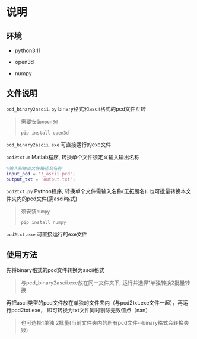 # 说明

## 环境

- python3.11

- open3d

- numpy

## 文件说明

`pcd_binary2ascii.py` binary格式和ascii格式的pcd文件互转

> 需要安装`open3d`
> 
> `pip install open3d`

`pcd_binary2ascii.exe` 可直接运行的exe文件

`pcd2txt.m` Matlab程序, 转换单个文件须定义输入输出名称

```matlab
%输入和输出文件路径及名称
input_pcd = '7_ascii.pcd';
output_txt = 'output.txt';
```

`pcd2txt.py` Python程序, 转换单个文件需输入名称(无拓展名). 也可批量转换本文件夹内的pcd文件(需ascii格式)

> 须安装`numpy`
> 
> `pip install numpy`

`pcd2txt.exe` 可直接运行的exe文件


## 使用方法

先将binary格式的pcd文件转换为ascii格式

> 与pcd_binary2ascii.exe放在同一文件夹下, 运行并选择1单独转换2批量转换

再把ascii类型的pcd文件放在单独的文件夹内（与pcd2txt.exe文件一起），再运行pcd2txt.exe， 即可转换为txt文件同时剔除无效值点（nan）

> 也可选择1单独 2批量(当前文件夹内的所有pcd文件--binary格式会转换失败)